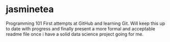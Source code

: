 # jasminetea
Programming 101
First attempts at GitHub and learning Git.
Will keep this up to date with progress and finally present a more formal and acceptable readme file once i have a solid data science project going for me.
